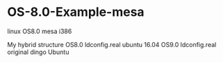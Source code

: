 # OS-8.0-Example-mesa
linux OS8.0 mesa i386

My hybrid structure OS8.0 ldconfig.real ubuntu 16.04
OS9.0 ldconfig.real original dingo Ubuntu
